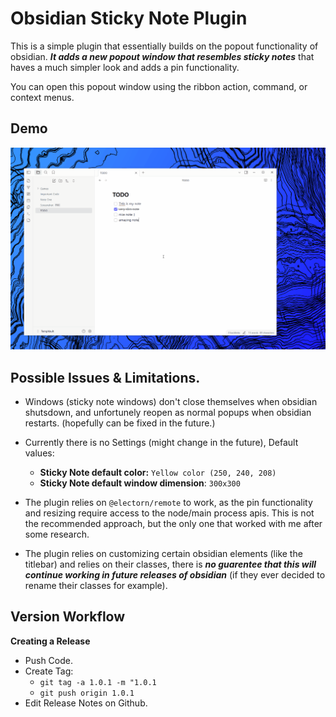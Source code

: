 # Obsidian Sticky Note Plugin

This is a simple plugin that essentially builds on the popout functionality of obsidian. **_It adds a new popout window that resembles sticky notes_** that haves a much simpler look and adds a pin functionality. 

You can open this popout window using the ribbon action, command, or context menus.

## Demo

![Demo Video](https://github.com/Abdo-reda/obsidian-sticky-notes-plugin/blob/main/assets/demo.gif?raw=true)

## Possible Issues & Limitations.

- Windows (sticky note windows) don't close themselves when obsidian shutsdown, and unfortunely reopen as normal popups when obsidian restarts. (hopefully can be fixed in the future.)

- Currently there is no Settings (might change in the future), Default values:
    - **Sticky Note default color:** `Yellow color (250, 240, 208)`
    - **Sticky Note default window dimension**: `300x300`


- The plugin relies on `@electorn/remote` to work, as the pin functionality and resizing require access to the node/main process apis. This is not the recommended approach, but the only one that worked with me after some research.

- The plugin relies on customizing certain obsidian elements (like the titlebar) and relies on their classes, there is _**no guarentee that this will continue working in future releases of obsidian**_ (if they ever decided to rename their classes for example).

## Version Workflow

**Creating a Release**
- Push Code.
- Create Tag:
    - `git tag -a 1.0.1 -m "1.0.1`
    - `git push origin 1.0.1`
- Edit Release Notes on Github.